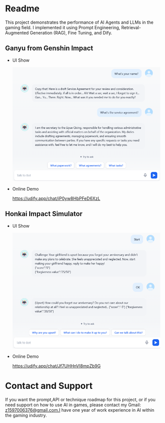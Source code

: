 # Readme

This project demonstrates the performance of AI Agents and LLMs in the gaming field. I implemented it using Prompt Engineering, Retrieval-Augmented Generation (RAG), Fine Tuning, and Dify.

## Ganyu from Genshin Impact 

- UI Show

  ![](img/DifyAIDemo.png)

- Online Demo

  https://udify.app/chat/iP0yw8HbPFeD6XzL  

## Honkai Impact Simulator  

- UI Show

  ![](img/DifyvirtualGirlfriend.png)

- Online Demo

  https://udify.app/chat/Jf7UHHnVl8mpZb9G  

# Contact and Support

If you want the prompt,API or technique roadmap for this project, or if you need support on how to use AI in games, please contact my Gmail: z1597006376@gmail.com.I have one year of work experience in AI within the gaming industry.